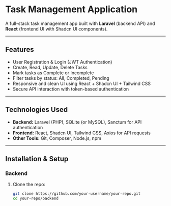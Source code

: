 # Task Management Application

A full-stack task management app built with **Laravel** (backend API) and **React** (frontend UI with Shadcn UI components).

---

## Features

- User Registration & Login (JWT Authentication)
- Create, Read, Update, Delete Tasks
- Mark tasks as Complete or Incomplete
- Filter tasks by status: All, Completed, Pending
- Responsive and clean UI using React + Shadcn UI + Tailwind CSS
- Secure API interaction with token-based authentication

---

## Technologies Used

- **Backend:** Laravel (PHP), SQLite (or MySQL), Sanctum for API authentication
- **Frontend:** React, Shadcn UI, Tailwind CSS, Axios for API requests
- **Other Tools:** Git, Composer, Node.js, npm

---

## Installation & Setup

### Backend

1. Clone the repo:

   ```bash
   git clone https://github.com/your-username/your-repo.git
   cd your-repo/backend

